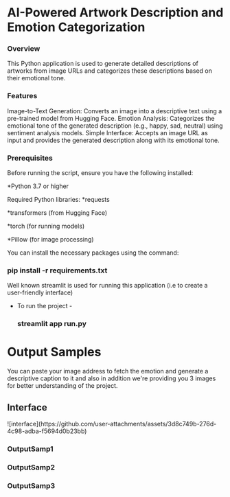 <h1>AI-Powered Artwork Description and Emotion Categorization</h1>
<h3>Overview</h3>
This Python application is used to generate detailed descriptions of artworks from image URLs and categorizes these descriptions based on their emotional tone. 
<h3>Features</h3>
Image-to-Text Generation: Converts an image into a descriptive text using a pre-trained model from Hugging Face.
Emotion Analysis: Categorizes the emotional tone of the generated description (e.g., happy, sad, neutral) using sentiment analysis models.
Simple Interface: Accepts an image URL as input and provides the generated description along with its emotional tone.
<h3>Prerequisites</h3>

Before running the script, ensure you have the following installed:

*Python 3.7 or higher

Required Python libraries:
*requests


*transformers (from Hugging Face)

*torch (for running models)

*Pillow (for image processing)


You can install the necessary packages using the command: <h3>pip install -r requirements.txt</h3>

Well known streamlit is used for running this application (i.e to create a user-friendly interface)

* To run the project - <h3>streamlit app run.py</h3>

<h1> Output Samples </h1>
You can paste your image address to fetch the emotion and generate a descriptive caption to it and also in addition we're providing you 3 images for better
understanding of the project.
<h2>Interface</h2>
![interface](https://github.com/user-attachments/assets/3d8c749b-276d-4c98-adba-f5694d0b23bb)



<h3>OutputSamp1</h3>



<h3>OutputSamp2</h3>

<h3>OutputSamp3</h3>
